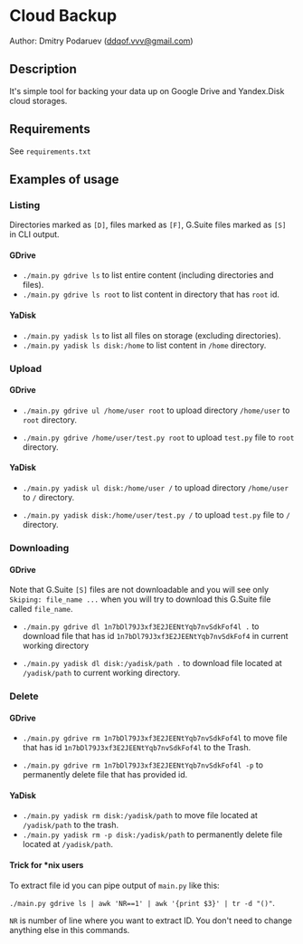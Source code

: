 # Cloud Backup

Author: Dmitry Podaruev (ddqof.vvv@gmail.com)

## Description

It's simple tool for backing your data up on Google Drive and Yandex.Disk cloud storages.

## Requirements

See `requirements.txt`

## Examples of usage

### Listing

Directories marked as `[D]`, files marked as `[F]`, G.Suite files marked as 
`[S]` in CLI output.

#### GDrive

* `./main.py gdrive ls` to list entire content (including directories and files).
* `./main.py gdrive ls root` to list content in directory that has `root` id.


#### YaDisk

* `./main.py yadisk ls` to list all files on storage (excluding directories).
* `./main.py yadisk ls disk:/home` to list content in `/home` directory.


### Upload

#### GDrive

* `./main.py gdrive ul /home/user root` to upload directory `/home/user` to
 `root` directory.
 
* `./main.py gdrive /home/user/test.py root` to upload `test.py` file to
 `root` directory.
 
#### YaDisk

* `./main.py yadisk ul disk:/home/user /` to upload directory `/home/user` to
 `/` directory.
 
* `./main.py yadisk disk:/home/user/test.py /` to upload `test.py` file to
 `/` directory.
 
 
### Downloading

#### GDrive

Note that G.Suite `[S]` files are not downloadable and you will see only
`Skiping: file_name ...` when you will try to download this G.Suite file 
called `file_name`.

* `./main.py gdrive dl 1n7bDl79J3xf3E2JEENtYqb7nvSdkFof4l .` to download file
 that has id `1n7bDl79J3xf3E2JEENtYqb7nvSdkFof4` in current working directory

* `./main.py yadisk dl disk:/yadisk/path .` to download file located at 
`/yadisk/path` to current working directory.


### Delete

#### GDrive

* `./main.py gdrive rm 1n7bDl79J3xf3E2JEENtYqb7nvSdkFof4l` to move file that
has id `1n7bDl79J3xf3E2JEENtYqb7nvSdkFof4l` to the Trash.
 
* `./main.py gdrive rm 1n7bDl79J3xf3E2JEENtYqb7nvSdkFof4l -p` to permanently
delete file that has provided id.
 
#### YaDisk

* `./main.py yadisk rm disk:/yadisk/path` to move file located at 
`/yadisk/path` to the trash.
* `./main.py yadisk rm -p disk:/yadisk/path` to permanently delete 
file located at `/yadisk/path`.

#### Trick for *nix users
To extract file id you can pipe output of `main.py` like this:

`./main.py gdrive ls | awk 'NR==1' | awk '{print $3}' | tr -d "()"`.

`NR` is number of line where you want to extract ID. You don't
need to change anything else in this commands.
